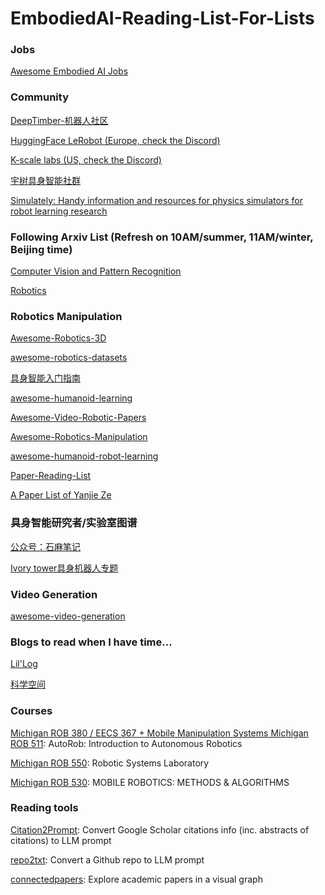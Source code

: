 # EmbodiedAI-Reading-List-For-Lists

### Jobs

[Awesome Embodied AI Jobs](https://github.com/StarCycle/Awesome-Embodied-AI-Job)

### Community

[DeepTimber-机器人社区](https://gamma.app/public/DeepTimber-Robotics-Innovations-Community-A-Community-for-Multi-m-og0uv8mswl1a3q7?mode=doc)

[HuggingFace LeRobot (Europe, check the Discord)](https://github.com/huggingface/lerobot)

[K-scale labs (US, check the Discord)](https://kscale.dev/)

[宇树具身智能社群](https://www.unifolm.com/#/)

[Simulately: Handy information and resources for physics simulators for robot learning research](https://simulately.wiki/)

### Following Arxiv List (Refresh on 10AM/summer, 11AM/winter, Beijing time)

[Computer Vision and Pattern Recognition](https://arxiv.org/list/cs.CV/recent?skip=0&show=2000)

[Robotics](https://arxiv.org/list/cs.RO/recent?skip=0&show=2000)

### Robotics Manipulation

[Awesome-Robotics-3D](https://github.com/zubair-irshad/Awesome-Robotics-3D)

[awesome-robotics-datasets](https://github.com/mint-lab/awesome-robotics-datasets)

[具身智能入门指南](https://github.com/TianxingChen/Embodied-AI-Guide)

[awesome-humanoid-learning](https://github.com/jonyzhang2023/awesome-humanoid-learning)

[Awesome-Video-Robotic-Papers](https://github.com/H-Freax/Awesome-Video-Robotic-Papers)

[Awesome-Robotics-Manipulation](https://github.com/BaiShuanghao/Awesome-Robotics-Manipulation)

[awesome-humanoid-robot-learning](https://github.com/YanjieZe/awesome-humanoid-robot-learning)

[Paper-Reading-List](https://github.com/DeepTimber-Robot-Lab/Paper-Reading-List)

[A Paper List of Yanjie Ze](https://github.com/YanjieZe/Paper-List)

### 具身智能研究者/实验室图谱

[公众号：石麻笔记](https://mp.weixin.qq.com/s/vBmjT_9_K8SDmuTwo1WCOA)

[Ivory tower具身机器人专题](https://riqj1o8d3cs.feishu.cn/wiki/OS0KwH4RYi4zhFkdxSLcUM16nqh)

### Video Generation

[awesome-video-generation](https://github.com/AlonzoLeeeooo/awesome-video-generation)

### Blogs to read when I have time...

[Lil'Log](https://lilianweng.github.io/)

[科学空间](https://spaces.ac.cn/)

### Courses

[Michigan ROB 380 / EECS 367 + Mobile Manipulation Systems Michigan ROB 511](https://autorob.org/): AutoRob: Introduction to Autonomous Robotics

[Michigan ROB 550](https://rob550-docs.github.io/): Robotic Systems Laboratory 

[Michigan ROB 530](https://github.com/UMich-CURLY-teaching/UMich-ROB-530-public): MOBILE ROBOTICS: METHODS & ALGORITHMS

### Reading tools

[Citation2Prompt](https://github.com/StarCycle/Citation2Prompt): Convert Google Scholar citations info (inc. abstracts of citations) to LLM prompt

[repo2txt](https://github.com/abinthomasonline/repo2txt): Convert a Github repo to LLM prompt

[connectedpapers](https://www.connectedpapers.com/): Explore academic papers in a visual graph 
